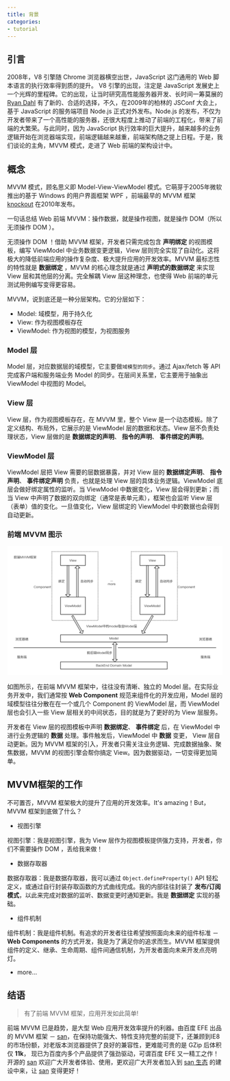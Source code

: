 ```yaml
---
title: 背景
categories:
- tutorial
---
```


引言
-----

2008年，V8 引擎随 Chrome 浏览器横空出世，JavaScript 这门通用的 Web 脚本语言的执行效率得到质的提升。 V8 引擎的出现，注定是 JavaScript 发展史上一个光辉的里程碑。它的出现，让当时研究高性能服务器开发、长时间一筹莫展的 [Ryan Dahl](http://tinyclouds.org/) 有了新的、合适的选择，不久，在2009年的柏林的 JSConf 大会上，基于 JavaScript 的服务端项目 Node.js 正式对外发布。Node.js 的发布，不仅为开发者带来了一个高性能的服务器，还很大程度上推动了前端的工程化，带来了前端的大繁荣。与此同时，因为 JavaScript 执行效率的巨大提升，越来越多的业务逻辑开始在浏览器端实现，前端逻辑越来越重，前端架构随之提上日程。于是，我们谈论的主角，MVVM 模式，走进了 Web 前端的架构设计中。

概念
-----

MVVM 模式，顾名思义即 Model-View-ViewModel 模式。它萌芽于2005年微软推出的基于 Windows 的用户界面框架 WPF ，前端最早的 MVVM 框架 [knockout](https://github.com/knockout/knockout) 在2010年发布。

一句话总结 Web 前端 MVVM：操作数据，就是操作视图，就是操作 DOM（所以无须操作 DOM ）。

无须操作 DOM ！借助 MVVM 框架，开发者只需完成包含 **声明绑定** 的视图模板，编写 ViewModel 中业务数据变更逻辑，View 层则完全实现了自动化。这将极大的降低前端应用的操作复杂度、极大提升应用的开发效率。MVVM 最标志性的特性就是 **数据绑定** ，MVVM 的核心理念就是通过 **声明式的数据绑定** 来实现 View 层和其他层的分离。完全解耦 View 层这种理念，也使得 Web 前端的单元测试用例编写变得更容易。

MVVM，说到底还是一种分层架构。它的分层如下：

- Model: 域模型，用于持久化
- View: 作为视图模板存在
- ViewModel: 作为视图的模型，为视图服务

### Model 层

Model 层，对应数据层的域模型，它主要做`域模型的同步`。通过 Ajax/fetch 等 API 完成客户端和服务端业务 Model 的同步。在层间关系里，它主要用于抽象出 ViewModel 中视图的 Model。

### View 层

View 层，作为视图模板存在，在 MVVM 里，整个 View 是一个动态模板。除了定义结构、布局外，它展示的是 ViewModel 层的数据和状态。View 层不负责处理状态，View 层做的是 **数据绑定的声明**、 **指令的声明**、 **事件绑定的声明**。

### ViewModel 层

ViewModel 层把 View 需要的层数据暴露，并对 View 层的 **数据绑定声明**、 **指令声明**、 **事件绑定声明** 负责，也就是处理 View 层的具体业务逻辑。ViewModel 底层会做好绑定属性的监听。当 ViewModel 中数据变化，View 层会得到更新；而当 View 中声明了数据的双向绑定（通常是表单元素），框架也会监听 View 层（表单）值的变化。一旦值变化，View 层绑定的 ViewModel 中的数据也会得到自动更新。

### 前端 MVVM 图示

<img src="https://raw.githubusercontent.com/X-Jray/blog/master/assets/mvvm.png" width="540" alt="前端MVVM">

如图所示，在前端 MVVM 框架中，往往没有清晰、独立的 Model 层。在实际业务开发中，我们通常按 **Web Component** 规范来组件化的开发应用，Model 层的域模型往往分散在在一个或几个 Component 的 ViewModel 层，而 ViewModel 层也会引入一些 View 层相关的中间状态，目的就是为了更好的为 View 层服务。

开发者在 View 层的视图模板中声明 **数据绑定**、 **事件绑定** 后，在 ViewModel 中进行业务逻辑的 **数据** 处理。事件触发后，ViewModel 中 **数据** 变更， View 层自动更新。因为 MVVM 框架的引入，开发者只需关注业务逻辑、完成数据抽象、聚焦数据，MVVM 的视图引擎会帮你搞定 View。因为数据驱动，一切变得更加简单。

MVVM框架的工作
-----

不可置否，MVVM 框架极大的提升了应用的开发效率。It's amazing！But，MVVM 框架到底做了什么？

- 视图引擎

视图引擎：我是视图引擎，我为 View 层作为视图模板提供强力支持，开发者，你们不需要操作 DOM ，丢给我来做！

- 数据存取器

数据存取器：我是数据存取器，我可以通过 `Object.defineProperty()` API 轻松定义，或通过自行封装存取函数的方式曲线完成。我的内部往往封装了 **发布/订阅模式**，以此来完成对数据的监听、数据变更时通知更新。我是 **数据绑定** 实现的基础。

- 组件机制

组件机制：我是组件机制。有追求的开发者往往希望按照面向未来的组件标准 － **Web Components** 的方式开发，我是为了满足你的追求而生。MVVM 框架提供组件的定义、继承、生命周期、组件间通信机制，为开发者面向未来开发点亮明灯。

- more...

结语
-----

>有了前端 MVVM 框架，应用开发如此简单!

前端 MVVM 已是趋势，是大型 Web 应用开发效率提升的利器。由百度 EFE 出品的 MVVM 框架 － [san](https://baidu.github.io/san/)，在保持功能强大、特性支持完整的前提下，还兼顾到IE8的市场份额，对老版本浏览器提供了良好的兼容性，更难能可贵的是 GZip 后体积仅 **11k**， 现已为百度内多个产品提供了强劲驱动，可谓百度 EFE 又一精工之作！开源的 [san](https://baidu.github.io/san/) 欢迎广大开发者体验、使用，更欢迎广大开发者加入到 [san 生态](https://github.com/baidu?utf8=%E2%9C%93&q=san&type=&language=) 的建设中来，让 [san](https://baidu.github.io/san/) 变得更好！
